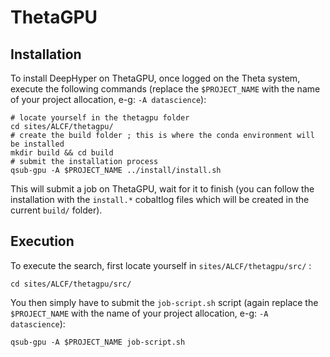 # ThetaGPU

## Installation

To install DeepHyper on ThetaGPU, once logged on the Theta system, execute the following commands (replace the ``$PROJECT_NAME`` with the name of your project allocation, e-g: ``-A datascience``):

```console
# locate yourself in the thetagpu folder
cd sites/ALCF/thetagpu/
# create the build folder ; this is where the conda environment will be installed
mkdir build && cd build
# submit the installation process
qsub-gpu -A $PROJECT_NAME ../install/install.sh
```

This will submit a job on ThetaGPU, wait for it to finish (you can follow the installation with the ``install.*`` cobaltlog files which will be created in the current ``build/`` folder).

## Execution

To execute the search, first locate yourself in ``sites/ALCF/thetagpu/src/`` :

```console
cd sites/ALCF/thetagpu/src/
```

You then simply have to submit the ``job-script.sh`` script (again replace the ``$PROJECT_NAME`` with the name of your project allocation, e-g: ``-A datascience``):

```console
qsub-gpu -A $PROJECT_NAME job-script.sh
```
